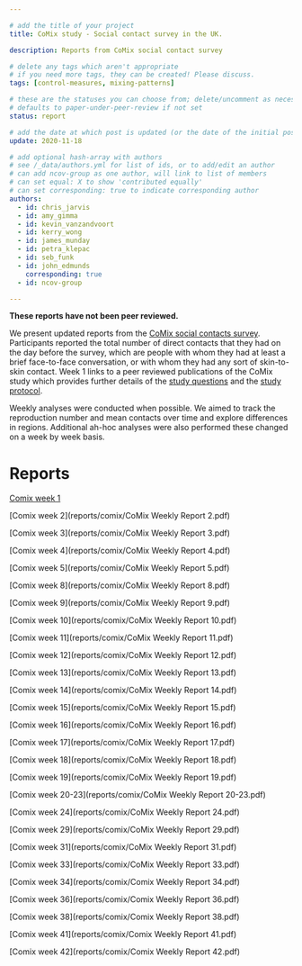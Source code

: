 ```yaml
---

# add the title of your project
title: CoMix study - Social contact survey in the UK.

description: Reports from CoMix social contact survey

# delete any tags which aren't appropriate
# if you need more tags, they can be created! Please discuss.
tags: [control-measures, mixing-patterns]

# these are the statuses you can choose from; delete/uncomment as necessary
# defaults to paper-under-peer-review if not set
status: report

# add the date at which post is updated (or the date of the initial post, if its the initial post) in YYYY-MM-DD
update: 2020-11-18

# add optional hash-array with authors
# see /_data/authors.yml for list of ids, or to add/edit an author
# can add ncov-group as one author, will link to list of members
# can set equal: X to show 'contributed equally'
# can set corresponding: true to indicate corresponding author
authors:
  - id: chris_jarvis
  - id: amy_gimma
  - id: kevin_vanzandvoort
  - id: kerry_wong
  - id: james_munday
  - id: petra_klepac
  - id: seb_funk
  - id: john_edmunds
    corresponding: true
  - id: ncov-group

---
```


**These reports have not been peer reviewed.**

We present updated reports from the [CoMix social contacts survey](https://bmcmedicine.biomedcentral.com/articles/10.1186/s12916-020-01597-8). Participants reported the total number of direct contacts that they had on the day before the survey, which are people with whom they had at least a brief face-to-face conversation, or with whom they had any sort of skin-to-skin contact. Week 1 links to a peer reviewed publications of the CoMix study which provides further details of the [study questions](https://static-content.springer.com/esm/art%3A10.1186%2Fs12916-020-01597-8/MediaObjects/12916_2020_1597_MOESM2_ESM.pdf) and the [study protocol](https://static-content.springer.com/esm/art%3A10.1186%2Fs12916-020-01597-8/MediaObjects/12916_2020_1597_MOESM1_ESM.pdf).

Weekly analyses were conducted when possible. We aimed to track the reproduction number and mean contacts over time and explore differences in regions. Additional ah-hoc analyses were also performed these changed on a week by week basis.


# Reports
[Comix week 1](https://bmcmedicine.biomedcentral.com/articles/10.1186/s12916-020-01597-8)

[Comix week 2](reports/comix/CoMix Weekly Report 2.pdf)

[Comix week 3](reports/comix/CoMix Weekly Report 3.pdf)

[Comix week 4](reports/comix/CoMix Weekly Report 4.pdf)

[Comix week 5](reports/comix/CoMix Weekly Report 5.pdf)

[Comix week 8](reports/comix/CoMix Weekly Report 8.pdf)

[Comix week 9](reports/comix/CoMix Weekly Report 9.pdf)

[Comix week 10](reports/comix/CoMix Weekly Report 10.pdf)

[Comix week 11](reports/comix/CoMix Weekly Report 11.pdf)

[Comix week 12](reports/comix/CoMix Weekly Report 12.pdf)

[Comix week 13](reports/comix/CoMix Weekly Report 13.pdf)

[Comix week 14](reports/comix/CoMix Weekly Report 14.pdf)

[Comix week 15](reports/comix/CoMix Weekly Report 15.pdf)

[Comix week 16](reports/comix/CoMix Weekly Report 16.pdf)

[Comix week 17](reports/comix/CoMix Weekly Report 17.pdf)

[Comix week 18](reports/comix/CoMix Weekly Report 18.pdf)

[Comix week 19](reports/comix/CoMix Weekly Report 19.pdf)

[Comix week 20-23](reports/comix/CoMix Weekly Report 20-23.pdf)

[Comix week 24](reports/comix/CoMix Weekly Report 24.pdf) 

[Comix week 29](reports/comix/CoMix Weekly Report 29.pdf) 

[Comix week 31](reports/comix/CoMix Weekly Report 31.pdf) 

[Comix week 33](reports/comix/CoMix Weekly Report 33.pdf) 

[Comix week 34](reports/comix/Comix Weekly Report 34.pdf) 

[Comix week 36](reports/comix/Comix Weekly Report 36.pdf) 

[Comix week 38](reports/comix/Comix Weekly Report 38.pdf) 

[Comix week 41](reports/comix/Comix Weekly Report 41.pdf) 

[Comix week 42](reports/comix/Comix Weekly Report 42.pdf) 